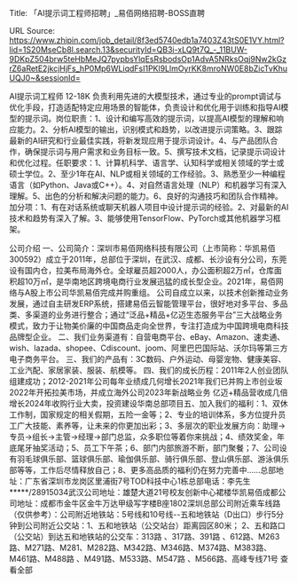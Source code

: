 Title: 「AI提示词工程师招聘」_易佰网络招聘-BOSS直聘

URL Source: https://www.zhipin.com/job_detail/8f3ed5740edb1a7403Z43tS0E1VY.html?lid=1S20MseCb8l.search.13&securityId=QB3i-xLQ9t7Q_-_11BUW-9DKpZ504brw5teHbMeJQ7pypbsYlqEsRsbodsOp1AdvA5NRksOqj9Nw2kGzrZ6aRetE2jkcjHjFs_hP0Mp6WLiqdFsI1PKl9LlmOyrKK8mroNW0E8bZicTvKhuUQJ0~&sessionId=

AI提示词工程师 12-18K
负责利用先进的大模型技术，通过专业的prompt调试与优化手段，打造适配特定应用场景的智能体，负责设计和优化用于训练和指导AI模型的提示词。岗位职责：1、设计和编写高效的提示词，以提高AI模型的理解和响应能力。2、分析AI模型的输出，识别模式和趋势，以改进提示词策略。3、跟踪最新的AI研究和行业最佳实践，将新发现应用于提示词设计。4、与产品团队合作，确保提示词与用户需求和业务目标一致。5、撰写技术文档，记录提示词设计和优化过程。任职要求：1、计算机科学、语言学、认知科学或相关领域的学士或硕士学位。2、至少1年在AI、NLP或相关领域的工作经验。3、熟悉至少一种编程语言（如Python、Java或C++）。4、对自然语言处理（NLP）和机器学习有深入理解。5、出色的分析和解决问题的能力。6、良好的沟通技巧和团队合作精神。加分项：1、有在对话系统或聊天机器人项目中设计提示词的经验。2、对最新的AI技术和趋势有深入了解。3、能够使用TensorFlow、PyTorch或其他机器学习框架。

公司介绍
一、公司简介：深圳市易佰网络科技有限公司（上市简称：华凯易佰300592）成立于2011年，总部位于深圳，在武汉、成都、长沙设有分公司，东莞设有国内仓，拉美布局海外仓。全球雇员超2000人，办公面积超2万㎡，仓库面积超10万㎡，是华南地区跨境电商行业发展迅猛的成长型企业。2021年，易佰网络与A股上市公司华凯易佰完成并购重组。     公司自成立以来，以技术创新推动业务发展，通过自主研发ERP系统，搭建易佰云智能管理平台，很好地对多平台、多品类、多渠道的业务进行整合；通过“泛品+精品+亿迈生态服务平台”三大战略业务模式，致力于让物美价廉的中国商品走向全世界，专注打造成为中国跨境电商科技品牌型企业。
二、我们业务渠道有：自营电商平台、eBay、Amazon、速卖通、wish、lazada、shopee、Cdiscount、joom、阿里巴巴国际站、沃尔玛等第三方电子商务平台。
三、我们的产品有：3C数码、户外运动、母婴宠物、健康美容、工业汽配、家居家装、服装、航模等。
四、我们的成长历程：2011年2人创业团队组建成功；2012-2021年公司每年业绩成几何增长2021年我们已并购上市创业坂2022年开拓拉美市场，并成立海外公司2023年新战略业务 亿迈+精品营收成几倍增长2024年收购行业大卖，投资建设华南总部项目五、加入我们的福利：1、双休工作制，国家规定的相关假期，五险一金等；2、专业的培训体系，多方位提升员工广大技能、素养等，让未来的你更加出彩；3、多层次的职业发展方向：助理→专员→组长→主管→经理→部门总监，众多职位等着你来挑战；4、绩效奖金，年底尾牙抽奖活动；5、员工下午茶；6、部门内部旅游不断，部门聚餐；7、公司设有羽毛球俱乐部、篮球俱乐部、瑜伽俱乐部、骑行俱乐部、登山俱乐部、游泳俱乐部等等，工作后尽情释放自己；8、更多高品质的福利仍在努力完善中……总部地址：广东省深圳市龙岗区里浦街7号TOD科技中心1栋总部电话：李先生*****/28915034武汉公司地址：雄楚大道21号校友创新中心裙楼华凯易佰成都公司地址：成都市金牛区金牛万达甲级写字楼B座1802深圳总部公司附近乘车线路（仅供参考）：公司附近地铁站：5号线和10号线--五和地铁站（D出口）步行5分钟到公司附近公交站：1、五和地铁站（公交站台）距离园区80米；                2、五和路口（公交站）到达五和地铁站的公交车：313路 、317路、391路 、612路、M263路、M271路、M281、M282路、M342路、M346路、M374路、M383路、M461路、M488路 、M491路、M533路、M547路 、M566路、高峰专线71号
                                        查看全部